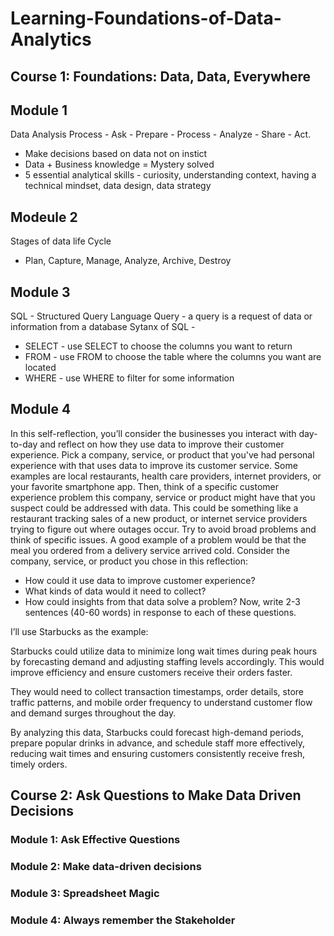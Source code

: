 # Learning-Foundations-of-Data-Analytics

## Course 1: Foundations: Data, Data, Everywhere

## Module 1
Data Analysis Process - Ask - Prepare - Process - Analyze - Share - Act.
- Make decisions based on data not on instict
- Data + Business knowledge = Mystery solved
- 5 essential analytical skills - curiosity, understanding context, having a technical mindset, data design, data strategy


## Modeule 2
Stages of data life Cycle
- Plan, Capture, Manage, Analyze, Archive, Destroy


## Module 3
SQL - Structured Query Language
Query - a query is a request of data or information from a database
Sytanx of SQL -
- SELECT - use SELECT to choose the columns you want to return
- FROM - use FROM to choose the table where the columns you want are located
- WHERE - use WHERE to filter for some information


## Module 4
In this self-reflection, you’ll consider the businesses you interact with day-to-day and reflect on how they use data to improve their customer experience. 
Pick a company, service, or product that you've had personal experience with that uses data to improve its customer service. Some examples are local restaurants, health care providers, internet providers, or your favorite smartphone app. 
Then, think of a specific customer experience problem this company, service or product might have that you suspect could be addressed with data. This could be something like a restaurant tracking sales of a new product, or internet service providers trying to figure out where outages occur. 
Try to avoid broad problems and think of specific issues. A good example of a problem would be that the meal you ordered from a delivery service arrived cold. 
Consider the company, service, or product you chose in this reflection: 
- How could it use data to improve customer experience?
- What kinds of data would it need to collect?
- How could insights from that data solve a problem?
Now, write 2-3 sentences (40-60 words) in response to each of these questions.

I’ll use Starbucks as the example:

Starbucks could utilize data to minimize long wait times during peak hours by forecasting demand and adjusting staffing levels accordingly. This would improve efficiency and ensure customers receive their orders faster.

They would need to collect transaction timestamps, order details, store traffic patterns, and mobile order frequency to understand customer flow and demand surges throughout the day.

By analyzing this data, Starbucks could forecast high-demand periods, prepare popular drinks in advance, and schedule staff more effectively, reducing wait times and ensuring customers consistently receive fresh, timely orders.






## Course 2: Ask Questions to Make Data Driven Decisions

### Module 1: Ask Effective Questions

### Module 2: Make data-driven decisions

### Module 3: Spreadsheet Magic

### Module 4: Always remember the Stakeholder
